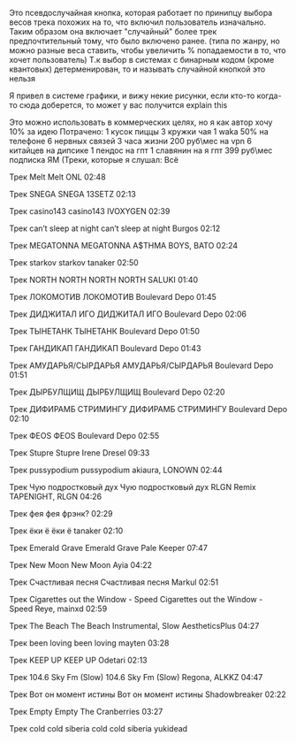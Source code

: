Это псевдослучайная кнопка, которая работает по принипцу выбора весов трека похожих на то, что включил пользователь изначально.
Таким образом она включает "случайный"  более трек предпочтительный тому, что было включено ранее. (типа по жанру, но можно разные веса ставить, чтобы увеличить % попадаемости в то, что хочет пользователь)
Т.к выбор в системах с бинарным кодом (кроме квантовых) детерменирован, то и называть случайной кнопкой это нельзя 

Я привел в системе графики, и вижу некие рисунки, если кто-то когда-то сюда доберется, то может у вас получится explain this 

Это можно использовать в коммерческих целях, но я как автор хочу 10% за идею 
Потрачено: 
1 кусок пиццы 
3 кружки чая 
1 waka 
50% на телефоне
6 нервных связей 
3 часа жизни 
200 руб\мес на vpn 
6 китайцев на дипсике
1 пендос на гпт 
1 славянин на я гпт 
399 руб\мес подписка ЯМ 
(Треки, которые я слушал: 
Всё



Трек Melt
Melt
ONL
02:48

Трек SNEGA
SNEGA
13SETZ
02:13

Трек casino143
casino143
IVOXYGEN
02:39

Трек can’t sleep at night
can’t sleep at night
Burgos
02:12

Трек MEGATONNA
MEGATONNA
A$THMA BOYS, BATO
02:24

Трек starkov
starkov
tanaker
02:50

Трек NORTH NORTH
NORTH NORTH
SALUKI
01:40

Трек ЛОКОМОТИВ
ЛОКОМОТИВ
Boulevard Depo
01:45

Трек ДИДЖИТАЛ ИГО
ДИДЖИТАЛ ИГО
Boulevard Depo
02:06

Трек ТЫНЕТАНК
ТЫНЕТАНК
Boulevard Depo
01:50

Трек ГАНДИКАП
ГАНДИКАП
Boulevard Depo
01:43

Трек АМУДАРЬЯ/СЫРДАРЬЯ
АМУДАРЬЯ/СЫРДАРЬЯ
Boulevard Depo
01:51

Трек ДЫРБУЛЩИЩ
ДЫРБУЛЩИЩ
Boulevard Depo
02:20

Трек ДИФИРАМБ СТРИМИНГУ
ДИФИРАМБ СТРИМИНГУ
Boulevard Depo
02:10

Трек ФЕОS
ФЕОS
Boulevard Depo
02:55

Трек Stupre
Stupre
Irene Dresel
09:33

Трек pussypodium
pussypodium
akiaura, LONOWN
02:44

Трек Чую подростковый дух
Чую подростковый дух RLGN Remix
TAPENIGHT, RLGN
04:26

Трек фея
фея
фрэнк?
02:29

Трек ёки ё
ёки ё
tanaker
02:10

Трек Emerald Grave
Emerald Grave
Pale Keeper
07:47

Трек New Moon
New Moon
Ayia
04:22

Трек Счастливая песня
Счастливая песня
Markul
02:51

Трек Cigarettes out the Window - Speed
Cigarettes out the Window - Speed
Reye, mainxd
02:59

Трек The Beach
The Beach Instrumental, Slow
AestheticsPlus
04:27

Трек been loving
been loving
mayten
03:28

Трек KEEP UP
KEEP UP
Odetari
02:13

Трек 104.6 Sky Fm (Slow)
104.6 Sky Fm (Slow)
Regona, ALKKZ
04:47

Трек Вот он момент истины
Вот он момент истины
Shadowbreaker
02:22

Трек Empty
Empty
The Cranberries
03:27

Трек cold cold siberia
cold cold siberia
yukidead

